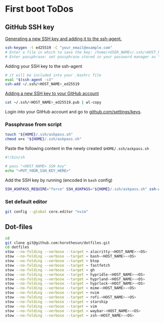 # First boot ToDos

## GitHub SSH key

[Generating a new SSH key and adding it to the ssh-agent.](https://docs.github.com/en/authentication/connecting-to-github-with-ssh/generating-a-new-ssh-key-and-adding-it-to-the-ssh-agent?platform=linux)

```bash
ssh-keygen -t ed25519 -C "your_email@example.com"
# Enter a file in which to save the key: /home/<USER_NAME>/.ssh/<HOST_NAME>_ed25519 
# Enter passphrase: set passphrase stored in your password manager as "<HOST_NAME> SSH key"
```

Adding your SSH key to the ssh-agent

```bash
# it will be included into your .bashrc file
eval "$(ssh-agent -s)"
ssh-add ~/.ssh/<HOST_NAME>_ed25519 
```

[Adding a new SSH key to your GitHub account](https://docs.github.com/en/authentication/connecting-to-github-with-ssh/adding-a-new-ssh-key-to-your-github-account?platform=linux)

```bash
cat ~/.ssh/<HOST_NAME>_ed25519.pub | wl-copy
```

Login into your GitHub account and go to [github.com/settings/keys](https://github.com/settings/keys).

### Passphrase from script

```bash
touch "${HOME}/.ssh/askpass.sh"
chmod u+x "${HOME}/.ssh/askpass.sh"
```

Paste the following content in the newly created `$HOME/.ssh/askpass.sh`

```bash
#!/bin/sh

# pass "<HOST_NAME> SSH key"
echo "<PUT_YOUR_SSH_KEY_HERE>"
```

Add the SSH key by running (encoded in `bash` config)

```bash
SSH_ASKPASS_REQUIRE="force" SSH_ASKPASS="${HOME}/.ssh/askpass.sh" ssh-add "${HOME}/.ssh/<HOST_NAME>_ed25519 " &> /dev/null
```

### Set default editor

```bash
git config --global core.editor "nvim"
```

## Dot-files

```bash
cd
git clone git@github.com:horothesun/dotfiles.git
cd dotfiles
stow --no-folding --verbose --target ~ alacritty-<HOST_NAME>-<OS>
stow --no-folding --verbose --target ~ bash-<HOST_NAME>-<OS>
stow --no-folding --verbose --target ~ btop
stow --no-folding --verbose --target ~ fastfetch
stow --no-folding --verbose --target ~ gh
stow --no-folding --verbose --target ~ hypridle-<HOST_NAME>-<OS>
stow --no-folding --verbose --target ~ hyprland-<HOST_NAME>-<OS>
stow --no-folding --verbose --target ~ hyprlock-<HOST_NAME>-<OS>
stow --no-folding --verbose --target ~ mime-<HOST_NAME>-<OS>
stow --no-folding --verbose --target ~ nvim
stow --no-folding --verbose --target ~ rofi-<HOST_NAME>-<OS>
stow --no-folding --verbose --target ~ starship
stow --no-folding --verbose --target ~ vim
stow --no-folding --verbose --target ~ waybar-<HOST_NAME>-<OS>
stow --no-folding --verbose --target ~ zsh-<HOST_NAME>-<OS>
```
